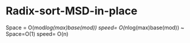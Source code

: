 # Radix-sort-MSD-in-place
Space = O(mod*log(max)base(mod)) speed= O(n*log(max)base(mod)) ~ Space=O(1) speed= O(n)

